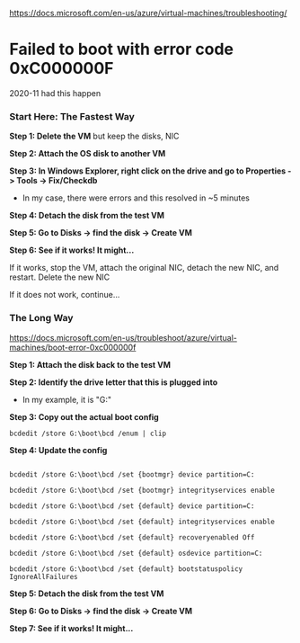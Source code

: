 https://docs.microsoft.com/en-us/azure/virtual-machines/troubleshooting/

# Failed to boot with error code 0xC000000F

2020-11 had this happen 

### Start Here: The Fastest Way

**Step 1: Delete the VM** but keep the disks, NIC

**Step 2: Attach the OS disk to another VM**

**Step 3: In Windows Explorer, right click on the drive and go to Properties -> Tools -> Fix/Checkdb**
- In my case, there were errors and this resolved in ~5 minutes

**Step 4: Detach the disk from the test VM**

**Step 5: Go to Disks -> find the disk -> Create VM**

**Step 6: See if it works! It might...**

If it works, stop the VM, attach the original NIC, detach the new NIC, and restart. Delete the new NIC

If it does not work, continue...

### The Long Way

https://docs.microsoft.com/en-us/troubleshoot/azure/virtual-machines/boot-error-0xc000000f

**Step 1: Attach the disk back to the test VM**

**Step 2: Identify the drive letter that this is plugged into**
- In my example, it is "G:\"

**Step 3: Copy out the actual boot config**

`bcdedit /store G:\boot\bcd /enum | clip`

**Step 4: Update the config**

```shell

bcdedit /store G:\boot\bcd /set {bootmgr} device partition=C:

bcdedit /store G:\boot\bcd /set {bootmgr} integrityservices enable

bcdedit /store G:\boot\bcd /set {default} device partition=C:

bcdedit /store G:\boot\bcd /set {default} integrityservices enable

bcdedit /store G:\boot\bcd /set {default} recoveryenabled Off

bcdedit /store G:\boot\bcd /set {default} osdevice partition=C:

bcdedit /store G:\boot\bcd /set {default} bootstatuspolicy IgnoreAllFailures

```

**Step 5: Detach the disk from the test VM**

**Step 6: Go to Disks -> find the disk -> Create VM**

**Step 7: See if it works! It might...**

